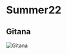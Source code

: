 # Summer22

## Gitana  
![Gitana](https://github.com/everestso/Summer22/blob/main/111BB1CE-97E1-487E-8DCF-2EC40B336B0B.jpeg)
